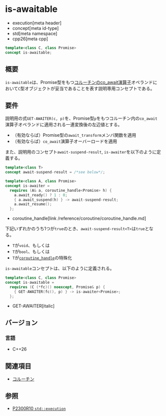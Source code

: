 # is-awaitable
* execution[meta header]
* concept[meta id-type]
* std[meta namespace]
* cpp26[meta cpp]

```cpp
template<class C, class Promise>
concept is-awaitable;
```

## 概要
`is-awaitable`は、Promise型をもつ[コルーチンのco_await演算子](/lang/cpp20/coroutines.md)オペランドにおいて`C`型オブジェクトが妥当であることを表す説明専用コンセプトである。


## 要件
説明用の式`GET-AWAITER(c, p)`を、Promise型`p`をもつコルーチン内の`co_await`演算子オペランドに適用される一連変換後の左辺値とする。

- （有効ならば）Promise型の`await_transform`メンバ関数を適用
- （有効ならば）`co_await`演算子オーバーロードを適用

また、説明用のコンセプト`await-suspend-result`, `is-awaiter`を以下のように定義する。

```cpp
template<class T>
concept await-suspend-result = /*see below*/;

template<class A, class Promise>
concept is-awaiter =
  requires (A& a, coroutine_handle<Promise> h) {
    a.await_ready() ? 1 : 0;
    { a.await_suspend(h) } -> await-suspend-result;
    a.await_resume();
  };
```
* coroutine_handle[link /reference/coroutine/coroutine_handle.md]

下記いずれかのうち1つが`true`のとき、`await-suspend-result<T>`は`true`となる。

- `T`が`void`、もしくは
- `T`が`bool`、もしくは
- `T`が[`coroutine_handle`](/reference/coroutine/coroutine_handle.md)の特殊化

`is-awaitable`コンセプトは、以下のように定義される。

```cpp
template<class C, class Promise>
concept is-awaitable =
  requires (C (*fc)() noexcept, Promise& p) {
    { GET-AWAITER(fc(), p) } -> is-awaiter<Promise>;
  };
```
* GET-AWAITER[italic]


## バージョン
### 言語
- C++26


## 関連項目
- [コルーチン](/lang/cpp20/coroutines.md)


## 参照
- [P2300R10 `std::execution`](https://www.open-std.org/jtc1/sc22/wg21/docs/papers/2024/p2300r10.html)
